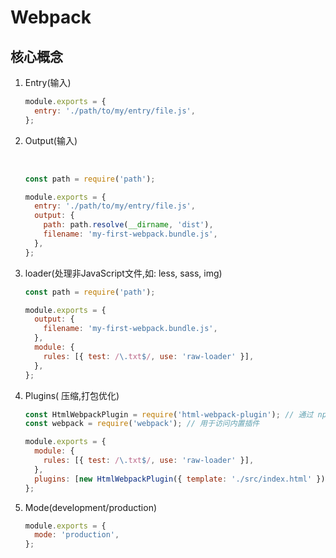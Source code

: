 # Webpack

## 核心概念

1. Entry(输入)

   ```js
   module.exports = {
     entry: './path/to/my/entry/file.js',
   };
   ```

2. Output(输入)

   ​	

   ```javascript
   const path = require('path');
   
   module.exports = {
     entry: './path/to/my/entry/file.js',
     output: {
       path: path.resolve(__dirname, 'dist'),
       filename: 'my-first-webpack.bundle.js',
     },
   };
   ```

3. loader(处理非JavaScript文件,如: less, sass, img)

   ```javascript
   const path = require('path');
   
   module.exports = {
     output: {
       filename: 'my-first-webpack.bundle.js',
     },
     module: {
       rules: [{ test: /\.txt$/, use: 'raw-loader' }],
     },
   };
   ```

4. Plugins( 压缩,打包优化)

   ```javascript
   const HtmlWebpackPlugin = require('html-webpack-plugin'); // 通过 npm 安装
   const webpack = require('webpack'); // 用于访问内置插件
   
   module.exports = {
     module: {
       rules: [{ test: /\.txt$/, use: 'raw-loader' }],
     },
     plugins: [new HtmlWebpackPlugin({ template: './src/index.html' })],
   };
   ```

5. Mode(development/production)

   ```javascript
   module.exports = {
     mode: 'production',
   };
   ```